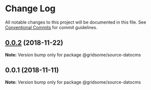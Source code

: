 # Change Log

All notable changes to this project will be documented in this file.
See [Conventional Commits](https://conventionalcommits.org) for commit guidelines.

<a name="0.0.2"></a>
## [0.0.2](https://github.com/gridsome/gridsome/tree/master/packages/source-datocms/compare/@gridsome/source-datocms@0.0.1...@gridsome/source-datocms@0.0.2) (2018-11-22)

**Note:** Version bump only for package @gridsome/source-datocms





<a name="0.0.1"></a>
## 0.0.1 (2018-11-11)

**Note:** Version bump only for package @gridsome/source-datocms
